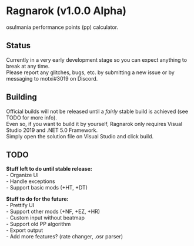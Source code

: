 ﻿# Ragnarok (v1.0.0 Alpha)
osu!mania performance points (pp) calculator.

## Status
Currently in a very early development stage so you can expect anything to break at any time.  
Please report any glitches, bugs, etc. by submitting a new issue or by messaging to motxi#3019 on Discord.

## Building
Official builds will not be released until a *fairly* stable build is achieved (see TODO for more info).  
Even so, if you want to build it by yourself, Ragnarok only requires Visual Studio 2019 and .NET 5.0 Framework.  
Simply open the solution file on Visual Studio and click build.

## TODO
**Stuff left to do until stable release:**  
\- Organize UI  
\- Handle exceptions  
\- Support basic mods (+HT, +DT)  

**Stuff to do for the future:**  
\- Prettify UI  
\- Support other mods (+NF, +EZ, +HR)  
\- Custom input without beatmap  
\- Support old PP algorithm  
\- Export output  
\- Add more features? (rate changer, .osr parser)